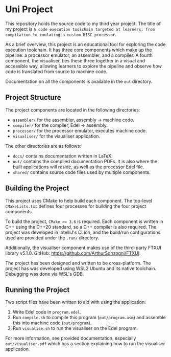 # Uni Project

This repository holds the source code to my third year project.
The title of my project is `A code execution toolchain targeted at learners: from compilation to emulating a custom RISC processor`.

As a brief overview, this project is an educational tool for exploring the code execution toolchain.
It has three core components which make up the pipeline: a processor emulator, an assembler, and a compiler.
A fourth component, the visualiser, ties these three together in a visual and accessible way, allowing learners to explore the pipeline and observe *how* code is translated from source to machine code.

Documentation on all the components is available in the `out` directory.

## Project Structure

The project components are located in the following directories:
- `assembler/` for the assembler, assembly -> machine code.
- `compiler/` for the compiler, Edel -> assembly.
- `processor/` for the processor emulator, executes machine code.
- `visualiser/` for the visualiser application.

The other directories are as follows:
- `docs/` contains documentation written in LaTeX.
- `out/` contains the compiled documentation PDFs.
It is also where the built applications will reside, as well as the processor Edel file.
- `shared/` contains source code files used by multiple components.

## Building the Project

This project uses CMake to help build each component.
The top-level `CMakeLists.txt` defines four processes for building the four project components.

To build the project, `CMake >= 3.6` is required.
Each component is written in C++ using the C++20 standard, so a C++ compiler is also required.
The project was developed in IntelliJ's CLion, and the build/run configurations used are provided under the `.run/` directory.

Additionally, the visualiser component makes use of the third-party FTXUI library v5.1.0.
GitHub: https://github.com/ArthurSonzogni/FTXUI.

The project has been designed and written to be cross-platform.
The project has was developed using WSL2 Ubuntu and its native toolchain.
Debugging was done via WSL's GDB.

## Running the Project

Two script files have been written to aid with using the application:
1. Write Edel code in `program.edel`.
2. Run `compile.sh` to compile this program (`out/program.asm`) and assemble this into machine code (`out/program`).
3. Run `visualise.sh` to run the visualiser on the Edel program.

For more information, see provided documentation, especially `out/visualiser.pdf` which has a section explaining how to run the visualiser application.
